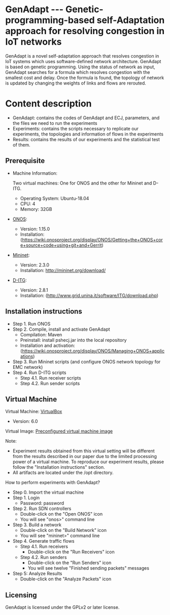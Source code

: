 # GenAdapt --- Genetic-programming-based self-Adaptation approach for resolving congestion in IoT networks
GenAdapt is a novel self-adaptation approach that resolves congestion in IoT systems which uses software-defined network architecture. GenAdapt is based on genetic programming. Using the status of network as input, GenAdapt searches for a formula which resolves congestion with the smallest cost and delay. Once the formula is found, the topology of network is updated by changing the weights of links and flows are rerouted.

# Content description
- GenAdapt: contains the codes of GenAdapt and ECJ, parameters, and the files we need to run the experiments
- Experiments: contains the scripts necessary to replicate our experiments, the topologies and information of flows in the experiments
- Results: contains the results of our experiments and the statistical test of them.

## Prerequisite
- Machine Information:

  Two virtual machines: One for ONOS and the other for Mininet and D-ITG.
  *  Operating System: Ubuntu-18.04
  *  CPU: 4
  *  Memory: 32GB
- [ONOS](https://repo1.maven.org/maven2/org/onosproject/onos-releases/1.15.0/onos-1.15.0.tar.gz): 
  * Version: 1.15.0
  * Installation: (https://wiki.onosproject.org/display/ONOS/Getting+the+ONOS+core+source+code+using+git+and+Gerrit)
- [Mininet](http://mininet.org/): 
  * Version: 2.3.0
  * Installation: http://mininet.org/download/
- [D-ITG](http://www.grid.unina.it/software/ITG/): 
   * Version: 2.8.1
   * Installation: (http://www.grid.unina.it/software/ITG/download.php)

## Installation instructions
- Step 1. Run ONOS
- Step 2. Compile, install and activate GenAdapt
  * Compilation: Maven
  * Preinstall: install pshecj.jar into the local repository
  * Installation and activation: (https://wiki.onosproject.org/display/ONOS/Managing+ONOS+applications)
- Step 3. Run Mininet scripts (and configure ONOS network topology for EMC network)
- Step 4. Run D-ITG scripts
  - Step 4.1. Run receiver scripts
  - Step 4.2. Run sender scripts

## Virtual Machine
Virtual Machine: [VirtualBox](https://www.virtualbox.org/)
- Version: 6.0

Virtual Image: [Preconfigured virtual machine image](https://drive.google.com/file/d/1rbRZYqj3YH_yjyT9GE-K9XTFl9Xmbix4/view)

Note: 
- Experiment results obtained from this virtual setting will be different from the results described in our paper due to the limited processing power of a virtual machine. To reproduce our experiment results, please follow the "Installation instructions" section.
- All artifacts are located under the /opt directory.

How to perform experiments with GenAdapt?
- Step 0. Import the virtual machine
- Step 1. Login
   * Password: password
- Step 2. Run SDN controllers
   * Double-click on the "Open ONOS" icon
   * You will see "onos>" command line
- Step 3. Build a network
   * Double-click on the "Build Network" icon
   * You will see "mininet>" command line
- Step 4. Generate traffic flows
  - Step 4.1. Run receivers
     * Double-click on the "Run Receivers" icon
  - Step 4.2. Run senders
     * Double-click on the "Run Senders" icon
     * You will see twelve "Finished sending packets" messages
- Step 5: Analyze Results
   * Double-click on the "Analyze Packets" icon



## Licensing

GenAdapt is licensed under the GPLv2 or later license.


<!--
**GenAdapt/GenAdapt** is a ✨ _special_ ✨ repository because its `README.md` (this file) appears on your GitHub profile.

Here are some ideas to get you started:

- 🔭 I’m currently working on ...
- 🌱 I’m currently learning ...
- 👯 I’m looking to collaborate on ...
- 🤔 I’m looking for help with ...
- 💬 Ask me about ...
- 📫 How to reach me: ...
- 😄 Pronouns: ...
- ⚡ Fun fact: ...
-->
